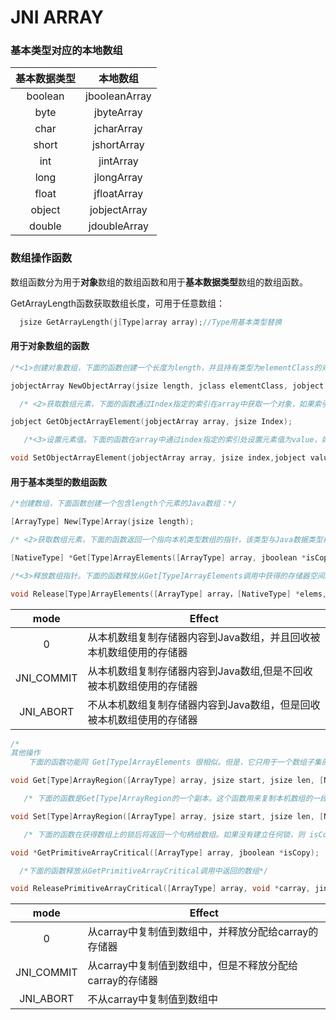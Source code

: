 # JNI ARRAY

### 基本类型对应的本地数组

| 基本数据类型 |   本地数组    |
| :----------: | :-----------: |
|   boolean    | jbooleanArray |
|     byte     |  jbyteArray   |
|     char     |  jcharArray   |
|    short     |  jshortArray  |
|     int      |   jintArray   |
|     long     |  jlongArray   |
|    float     |  jfloatArray  |
|    object    | jobjectArray  |
|    double    | jdoubleArray  |

### 数组操作函数

数组函数分为用于**对象**数组的数组函数和用于**基本数据类型**数组的数组函数。

GetArrayLength函数获取数组长度，可用于任意数组：

```c++
  jsize GetArrayLength(j[Type]array array);//Type用基本类型替换
```

#### 用于对象数组的函数

```c++
/*<1>创建对象数组，下面的函数创建一个长度为length，并且持有类型为elementClass的对象的对象数组，数组中的所有元素都被置为initialElement*/

jobjectArray NewObjectArray(jsize length, jclass elementClass, jobject initialElement );

  /* <2>获取数组元素，下面的函数通过Index指定的索引在array中获取一个对象，如果索引超出边界，会抛出一个IndexOutOfBoundsException*/

jobject GetObjectArrayElement(jobjectArray array, jsize Index);

   /*<3>设置元素值。下面的函数在array中通过index指定的索引处设置元素值为value，如果index超出边界，会抛出一个IndexOutOfBoundException*/

void SetObjectArrayElement(jobjectArray array, jsize index,jobject value);
```

#### 用于基本类型的数组函数

```c++
/*创建数组，下面函数创建一个包含length个元素的Java数组：*/

[ArrayType] New[Type]Array(jsize length);

/* <2>获取数组元素，下面的函数返回一个指向本机类型数组的指针，该类型与Java数据类型相对应。如果存储器从Java代码返回数组的一个副本，则参数isCopy被置为JNI_TRUE,否则置为JNI_FALSE:*/

[NativeType] *Get[Type]ArrayElements([ArrayType] array, jboolean *isCopy);

/*<3>释放数组指针。下面的函数释放从Get[Type]ArrayElements调用中获得的存储器空间。如果本机数组不是一个副本，那么模式（mode）参数可以被用来有选择的从本机数组复制存储器内容  回Java数组。模式的值以及它们的效果如下表：*/

void Release[Type]ArrayElements([ArrayType] array，[NativeType] *elems, jint mode);
```

|    mode    | Effect                                                       |
| :--------: | ------------------------------------------------------------ |
|     0      | 从本机数组复制存储器内容到Java数组，并且回收被本机数组使用的存储器 |
| JNI_COMMIT | 从本机数组复制存储器内容到Java数组,但是不回收被本机数组使用的存储器 |
| JNI_ABORT  | 不从本机数组复制存储器内容到Java数组，但是回收被本机数组使用的存储器 |

```c++
/*
其他操作
	下面的函数功能同 Get[Type]ArrayElements 很相似。但是，它只用于一个数组子集的复制操作。参数start指定了从何处复制的起始索引，参数len则指定了从数组中复制到本机数组的多个位置数量：*/

void Get[Type]ArrayRegion([ArrayType] array, jsize start, jsize len, [NativeType] *buf);

   /* 下面的函数是Get[Type]ArrayRegion的一个副本。这个函数用来复制本机数组的一段内容回Java数组中。元素一般从本机数组起始处（索引为0）开始复制，但是只是从位置start开始将len个元素复制到Java数组中：*/

void Set[Type]ArrayRegion([ArrayType] array, jsize start, jsize len, [NativeType] *buf);

   /* 下面的函数在获得数组上的锁后将返回一个句柄给数组。如果没有建立任何锁，则 isCopy 被置为 JNI_TRUE，否则置为 NULL 或JNI_FALSE*/

void *GetPrimitiveArrayCritical([ArrayType] array, jboolean *isCopy);

  /*下面的函数释放从GetPrimitiveArrayCritical调用中返回的数组*/

void ReleasePrimitiveArrayCritical([ArrayType] array, void *carray, jint mode);
```

|    mode    | Effect                                                   |
| :--------: | -------------------------------------------------------- |
|     0      | 从carray中复制值到数组中，并释放分配给carray的存储器     |
| JNI_COMMIT | 从carray中复制值到数组中，但是不释放分配给carray的存储器 |
| JNI_ABORT  | 不从carray中复制值到数组中                               |
